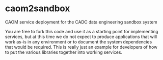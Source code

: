 # caom2sandbox
CAOM service deployment for the CADC data engineering sandbox system

You are free to fork this code and use it as a starting point for implementing services, but at this time
we do not expect to produce applications that will work as-is in any environment or to document the system
dependencies that would be required. This is really just an example for developers of how to put the various 
libraries together into working services.

